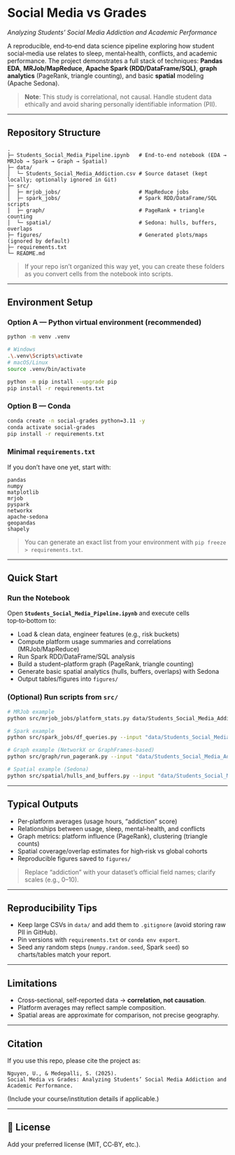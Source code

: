 # Social Media vs Grades
*Analyzing Students’ Social Media Addiction and Academic Performance*

A reproducible, end‑to‑end data science pipeline exploring how student social‑media use relates to sleep, mental‑health, conflicts, and academic performance. The project demonstrates a full stack of techniques: **Pandas EDA**, **MRJob/MapReduce**, **Apache Spark (RDD/DataFrame/SQL)**, **graph analytics** (PageRank, triangle counting), and basic **spatial** modeling (Apache Sedona).

> **Note**: This study is correlational, not causal. Handle student data ethically and avoid sharing personally identifiable information (PII).

---

## Repository Structure 
```
.
├─ Students_Social_Media_Pipeline.ipynb   # End-to-end notebook (EDA → MRJob → Spark → Graph → Spatial)
├─ data/
│  └─ Students_Social_Media_Addiction.csv # Source dataset (kept locally; optionally ignored in Git)
├─ src/
│  ├─ mrjob_jobs/                         # MapReduce jobs
│  ├─ spark_jobs/                         # Spark RDD/DataFrame/SQL scripts
│  ├─ graph/                              # PageRank + triangle counting
│  └─ spatial/                            # Sedona: hulls, buffers, overlaps
├─ figures/                               # Generated plots/maps (ignored by default)
├─ requirements.txt
└─ README.md
```
> If your repo isn’t organized this way yet, you can create these folders as you convert cells from the notebook into scripts.

---

## Environment Setup

### Option A — Python virtual environment (recommended)
```bash
python -m venv .venv

# Windows
.\.venv\Scripts\activate
# macOS/Linux
source .venv/bin/activate

python -m pip install --upgrade pip
pip install -r requirements.txt
```

### Option B — Conda
```bash
conda create -n social-grades python=3.11 -y
conda activate social-grades
pip install -r requirements.txt
```

### Minimal `requirements.txt`
If you don’t have one yet, start with:
```
pandas
numpy
matplotlib
mrjob
pyspark
networkx
apache-sedona
geopandas
shapely
```
> You can generate an exact list from your environment with `pip freeze > requirements.txt`.

---

##  Quick Start

### Run the Notebook
Open **`Students_Social_Media_Pipeline.ipynb`** and execute cells top‑to‑bottom to:
- Load & clean data, engineer features (e.g., risk buckets)
- Compute platform usage summaries and correlations (MRJob/MapReduce)
- Run Spark RDD/DataFrame/SQL analysis
- Build a student–platform graph (PageRank, triangle counting)
- Generate basic spatial analytics (hulls, buffers, overlaps) with Sedona
- Output tables/figures into `figures/`

### (Optional) Run scripts from `src/`
```bash
# MRJob example
python src/mrjob_jobs/platform_stats.py data/Students_Social_Media_Addiction.csv

# Spark example
python src/spark_jobs/df_queries.py --input "data/Students_Social_Media_Addiction.csv" --out "figures/"

# Graph example (NetworkX or GraphFrames-based)
python src/graph/run_pagerank.py --input "data/Students_Social_Media_Addiction.csv"

# Spatial example (Sedona)
python src/spatial/hulls_and_buffers.py --input "data/Students_Social_Media_Addiction.csv" --epsg 3857
```

---

## Typical Outputs
- Per‑platform averages (usage hours, “addiction” score)
- Relationships between usage, sleep, mental‑health, and conflicts
- Graph metrics: platform influence (PageRank), clustering (triangle counts)
- Spatial coverage/overlap estimates for high‑risk vs global cohorts
- Reproducible figures saved to `figures/`

> Replace “addiction” with your dataset’s official field names; clarify scales (e.g., 0–10).

---

##  Reproducibility Tips
- Keep large CSVs in `data/` and add them to `.gitignore` (avoid storing raw PII in GitHub).
- Pin versions with `requirements.txt` or `conda env export`.
- Seed any random steps (`numpy.random.seed`, Spark `seed`) so charts/tables match your report.

---

##  Limitations
- Cross‑sectional, self‑reported data → **correlation, not causation**.
- Platform averages may reflect sample composition.
- Spatial areas are approximate for comparison, not precise geography.

---

##  Citation
If you use this repo, please cite the project as:
```
Nguyen, U., & Medepalli, S. (2025).
Social Media vs Grades: Analyzing Students’ Social Media Addiction and Academic Performance.
```
(Include your course/institution details if applicable.)

---

## 📝 License
Add your preferred license (MIT, CC‑BY, etc.).
